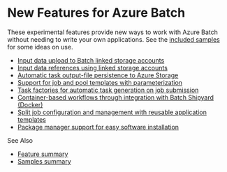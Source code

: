 # New Features for Azure Batch

These experimental features provide new ways to work with Azure Batch without needing to write your own applications. See the [included samples](samples) for some ideas on use.

* [Input data upload to Batch linked storage accounts](Documentation/BatchDocumentation/inputFiles.md#input-file-upload)
* [Input data references using linked storage accounts](Documentation/BatchDocumentation/inputFiles.md#referencing-input-data)
* [Automatic task output-file persistence to Azure Storage](Documentation/BatchDocumentation/outputFiles.md)
* [Support for job and pool templates with parameterization](Documentation/BatchDocumentation/templates.md)
* [Task factories for automatic task generation on job submission](Documentation/BatchDocumentation/taskFactories.md)
* [Container-based workflows through integration with Batch Shipyard (Docker)](Documentation/BatchDocumentation/shipyard.md)
* [Split job configuration and management with reusable application templates](Documentation/BatchDocumentation/application-templates.md)
* [Package manager support for easy software installation](Documentation/BatchDocumentation/packages.md)

See Also

* [Feature summary](../..)
* [Samples summary](samples)
